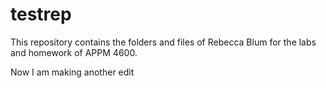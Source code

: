 # testrep
This repository contains the folders and files of Rebecca Blum for the labs and 
homework of APPM 4600.

Now I am making another edit
